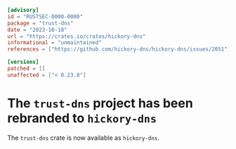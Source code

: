 ```toml
[advisory]
id = "RUSTSEC-0000-0000"
package = "trust-dns"
date = "2023-10-18"
url = "https://crates.io/crates/hickory-dns"
informational = "unmaintained"
references = ["https://github.com/hickory-dns/hickory-dns/issues/2051"]

[versions]
patched = []
unaffected = ["< 0.23.0"]
```

# The `trust-dns` project has been rebranded to `hickory-dns`

The `trust-dns` crate is now available as `hickory-dns`.
